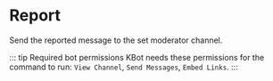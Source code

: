 # Report <Badge type='tip' text='Context-Menu - Message' />

Send the reported message to the set moderator channel.

::: tip Required bot permissions
KBot needs these permissions for the command to run: `View Channel`, `Send Messages`, `Embed Links`.
:::
